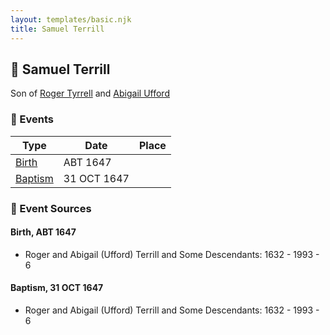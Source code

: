 ```yaml
---
layout: templates/basic.njk
title: Samuel Terrill
---
```

## 🔵 Samuel Terrill

Son of [Roger Tyrrell](/people/2/2108514) and [Abigail Ufford](/people/9/99473444)

### 📆 Events

Type | Date | Place
------ | ------ | ------
[Birth](#event-fa8e91d6-a722-4cd4-af29-eb305b75405b) | ABT 1647 |
[Baptism](#event-ab34798b-5693-4ea5-bd73-c11b3607c329) | 31 OCT 1647 |

### 📰 Event Sources

#### <a id="event-fa8e91d6-a722-4cd4-af29-eb305b75405b"></a> Birth, ABT 1647
* Roger and Abigail (Ufford) Terrill and Some Descendants: 1632 - 1993  - 6

#### <a id="event-ab34798b-5693-4ea5-bd73-c11b3607c329"></a> Baptism, 31 OCT 1647
* Roger and Abigail (Ufford) Terrill and Some Descendants: 1632 - 1993  - 6